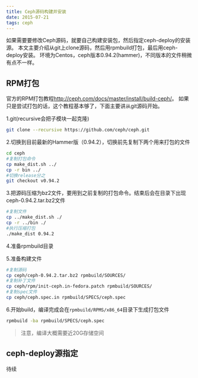 ```yaml
---
title: Ceph源码构建并安装
date: 2015-07-21
tags: ceph
---
```


如果需要要修改Ceph源码，就要自己构建安装包，然后指定ceph-deploy的安装源。
本文主要介绍从git上clone源码，然后用rpmbuild打包，最后用ceph-deploy安装。
环境为Centos，ceph版本0.94.2(hammer)，不同版本的文件稍微有点不一样。

<!--more-->

RPM打包
---

官方的RPM打包教程<http://ceph.com/docs/master/install/build-ceph/>。
如果只是尝试打包的话，这个教程基本够了，下面主要讲从git源码开始。

1.git(recursive会把子模块一起克隆)  

```bash
git clone --recursive https://github.com/ceph/ceph.git
```

2.切换到目前最新的Hammer版（0.94.2），切换前先复制下两个用来打包的文件

```bash
cd ceph
#复制打包命令
cp make_dist.sh ../ 
cp -r bin ../
#切换release分之
git checkout v0.94.2
```

3.把源码压缩为bz2文件，要用到之前复制的打包命令。结束后会在目录下出现ceph-0.94.2.tar.bz2文件

```bash
#复制文件
cp ../make_dist.sh ./
cp -r ../bin ./
#执行压缩打包
./make_dist 0.94.2
```

4.准备rpmbuild目录

5.准备构建文件

```bash
#复制源码
cp ceph/ceph-0.94.2.tar.bz2 rpmbuild/SOURCES/
#复制补丁文件
cp ceph/rpm/init-ceph.in-fedora.patch rpmbuild/SOURCES/
#复制spec文件
cp ceph/ceph.spec.in rpmbuild/SPECS/ceph.spec
```

6.开始build，编译完成会在`rpmbuild/RPMS/x86_64`目录下生成打包文件

```bash
rpmbuild -ba rpmbuild/SPECS/ceph.spec
```

> 注意，编译大概需要近20G存储空间


ceph-deploy源指定
---

待续
